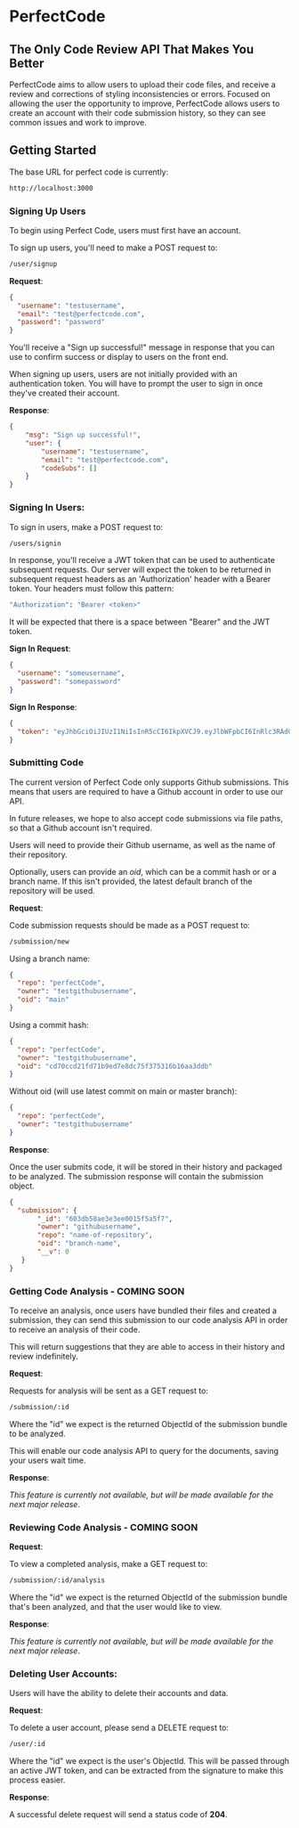 # PerfectCode

## The Only Code Review API That Makes You Better

PerfectCode aims to allow users to upload their code files, and receive a review and corrections of styling inconsistencies or errors. Focused on allowing the user the opportunity to improve, PerfectCode allows users to create an account with their code submission history, so they can see common issues and work to improve.

## Getting Started

The base URL for perfect code is currently:

```zsh
http://localhost:3000
```

### Signing Up Users

To begin using Perfect Code, users must first have an account.

To sign up users, you'll need to make a POST request to:

```zsh
/user/signup
```

**Request**:

```json
{
  "username": "testusername",
  "email": "test@perfectcode.com",
  "password": "password"
}
```

You'll receive a "Sign up successful!" message in response that you can use to confirm success or display to users on the front end.

When signing up users, users are not initially provided with an authentication token. You will have to prompt the user to sign in once they've created their account.

**Response**:

```json
{
    "msg": "Sign up successful!",
    "user": {
        "username": "testusername",
        "email": "test@perfectcode.com",
        "codeSubs": []
    }
}
```

### Signing In Users:

To sign in users, make a POST request to:

```zsh
/users/signin
```

In response, you'll receive a JWT token that can be used to authenticate subsequent requests. Our server will expect the token to be returned in subsequent request headers as an 'Authorization' header with a Bearer token. Your headers must follow this pattern:

```zsh
"Authorization": "Bearer <token>"
```

It will be expected that there is a space between "Bearer" and the JWT token.

**Sign In Request**:

```json
{
  "username": "someusername",
  "password": "somepassword"
}
```

**Sign In Response**:

```json
{
  "token": "eyJhbGciOiJIUzI1NiIsInR5cCI6IkpXVCJ9.eyJlbWFpbCI6InRlc3RAdGVzdC5jb20iLCJ1c2VySWQiOiI2MDNkNjc4Y2M4NDM5NjAwMTRiNWIxNzgiLCJpYXQiOjE2MTQ2NTcyMjUsImV4cCI6MTYxNDY2MDgyNX0.clQhtrzV-xwOmK9ZyuKyYLuyd1IipNvjHOMz-8FjJmY"
}
```

### Submitting Code

The current version of Perfect Code only supports Github submissions. This means that users are required to have a Github account in order to use our API.

In future releases, we hope to also accept code submissions via file paths, so that a Github account isn't required.

Users will need to provide their Github username, as well as the name of their repository.

Optionally, users can provide an *oid*, which can be a commit hash or or a branch name. If this isn't provided, the latest default branch of the repository will be used.

**Request**:

Code submission requests should be made as a POST request to:

```zsh
/submission/new
```

Using a branch name:

```json
{
  "repo": "perfectCode",
  "owner": "testgithubusername",
  "oid": "main"
}
```

Using a commit hash:

```json
{
  "repo": "perfectCode",
  "owner": "testgithubusername",
  "oid": "cd70ccd21fd71b9ed7e8dc75f375316b16aa3ddb"
}
```

Without oid (will use latest commit on main or master branch):

```json
{
  "repo": "perfectCode",
  "owner": "testgithubusername"
}
```

**Response**:

Once the user submits code, it will be stored in their history and packaged to be analyzed. The submission response will contain the submission object.

```json
{
  "submission": {
       "_id": "603db58ae3e3ee0015f5a5f7",
       "owner": "githubusername",
       "repo": "name-of-repository",
       "oid": "branch-name",
       "__v": 0
   }
}
```

### Getting Code Analysis - COMING SOON

To receive an analysis, once users have bundled their files and created a submission, they can send this submission to our code analysis API in order to receive an analysis of their code.

This will return suggestions that they are able to access in their history and review indefinitely.

**Request**:

Requests for analysis will be sent as a GET request to:

```zsh
/submission/:id
```

Where the "id" we expect is the returned ObjectId of the submission bundle to be analyzed.

This will enable our code analysis API to query for the documents, saving your users wait time.

**Response**:

*This feature is currently not available, but will be made available for the next major release*.

### Reviewing Code Analysis - COMING SOON

**Request**:

To view a completed analysis, make a GET request to:

```zsh
/submission/:id/analysis
```

Where the "id" we expect is the returned ObjectId of the submission bundle that's been analyzed, and that the user would like to view.

**Response**:

*This feature is currently not available, but will be made available for the next major release*.


### Deleting User Accounts:

Users will have the ability to delete their accounts and data.

**Request**:

To delete a user account, please send a DELETE request to:

```zsh
/user/:id
```

Where the "id" we expect is the user's ObjectId. This will be passed through an active JWT token, and can be extracted from the signature to make this process easier.

**Response**:

A successful delete request will send a status code of **204**.
